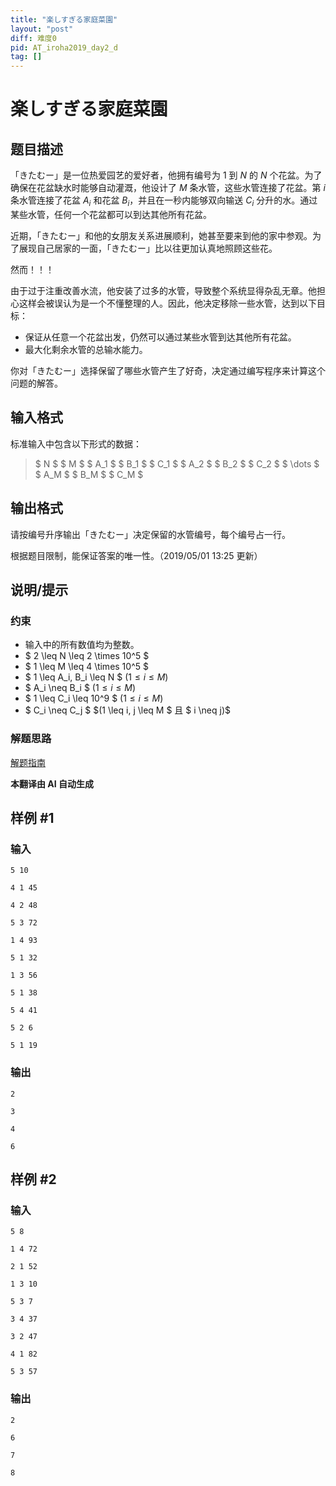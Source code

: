 ```yaml
---
title: "楽しすぎる家庭菜園"
layout: "post"
diff: 难度0
pid: AT_iroha2019_day2_d
tag: []
---
```


# 楽しすぎる家庭菜園

## 题目描述

「きたむー」是一位热爱园艺的爱好者，他拥有编号为 $1$ 到 $N$ 的 $N$ 个花盆。为了确保在花盆缺水时能够自动灌溉，他设计了 $M$ 条水管，这些水管连接了花盆。第 $i$ 条水管连接了花盆 $A_i$ 和花盆 $B_i$，并且在一秒内能够双向输送 $C_i$ 分升的水。通过某些水管，任何一个花盆都可以到达其他所有花盆。

近期，「きたむー」和他的女朋友关系进展顺利，她甚至要来到他的家中参观。为了展现自己居家的一面，「きたむー」比以往更加认真地照顾这些花。

然而！！！

由于过于注重改善水流，他安装了过多的水管，导致整个系统显得杂乱无章。他担心这样会被误认为是一个不懂整理的人。因此，他决定移除一些水管，达到以下目标：

- 保证从任意一个花盆出发，仍然可以通过某些水管到达其他所有花盆。
- 最大化剩余水管的总输水能力。

你对「きたむー」选择保留了哪些水管产生了好奇，决定通过编写程序来计算这个问题的解答。

## 输入格式

标准输入中包含以下形式的数据：

> $ N $ $ M $ $ A_1 $ $ B_1 $ $ C_1 $ $ A_2 $ $ B_2 $ $ C_2 $ $ \dots $ $ A_M $ $ B_M $ $ C_M $

## 输出格式

请按编号升序输出「きたむー」决定保留的水管编号，每个编号占一行。

根据题目限制，能保证答案的唯一性。（2019/05/01 13:25 更新）

## 说明/提示

### 约束

- 输入中的所有数值均为整数。
- $ 2 \leq N \leq 2 \times 10^5 $
- $ 1 \leq M \leq 4 \times 10^5 $
- $ 1 \leq A_i, B_i \leq N $ $(1 \leq i \leq M)$
- $ A_i \neq B_i $ $(1 \leq i \leq M)$
- $ 1 \leq C_i \leq 10^9 $ $(1 \leq i \leq M)$
- $ C_i \neq C_j $ $(1 \leq i, j \leq M $ 且 $ i \neq j)$

### 解题思路

[解题指南](https://img.atcoder.jp/iroha2019-day2/editorial-D.pdf)

 **本翻译由 AI 自动生成**

## 样例 #1

### 输入

```
5 10
4 1 45
4 2 48
5 3 72
1 4 93
5 1 32
1 3 56
5 1 38
5 4 41
5 2 6
5 1 19
```

### 输出

```
2
3
4
6
```

## 样例 #2

### 输入

```
5 8
1 4 72
2 1 52
1 3 10
5 3 7
3 4 37
3 2 47
4 1 82
5 3 57
```

### 输出

```
2
6
7
8
```

